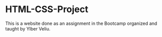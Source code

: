 # HTML-CSS-Project
This is a website done as an assignment in the Bootcamp organized and taught by Ylber Veliu.
